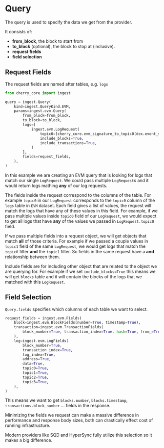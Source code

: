 # Query 

The query is used to specify the data we get from the provider.

It consists of:

- **from_block**, the block to start from
- **to_block** (optional), the block to stop at (inclusive).
- **request fields**
- **field selection**

## Request Fields

The request fields are named after tables, e.g. `logs`

```python
from cherry_core import ingest

query = ingest.Query(
    kind=ingest.QueryKind.EVM,
    params=ingest.evm.Query(
        from_block=from_block,
        to_block=to_block,
        logs=[
            ingest.evm.LogRequest(
                topic0=[cherry_core.evm_signature_to_topic0(dex.event_signature)],
                include_blocks=True,
                include_transactions=True,
            )
        ],
        fields=request_fields,
    ),
)
```

In this example we are creating an EVM query that is looking for logs that match our single `LogRequest`. We could pass multiple `LogRequest`s and
it would return logs mathing **any** of our log requests.

The fields inside the request correspond to the columns of the table. For example `topic0` in our `LogRequest` corresponds to the `topic0` column of the `logs` table in `EVM` dataset.
Each field gives a list of values, the request will match the logs that have any of these values in this field. For example, if we pass multiple values inside `topic0` field of our `LogRequest`,
we would expect to get all logs that have **any** of the values we passed in `LogRequest.topic0` field.

If we pass multiple fields into a request object, we will get objects that match **all** of those criteria. For example if we passed a couple values in `topic1` field of the same `LogRequest`,
we would get logs that match the `topic0` filter **and** the `topic1` filter. So fields in the same request have a **and** relationship between them. 

Include fields are for including other object that are related to the object we are querying for. For example if we set `include_blocks=True` this means we will get `blocks` table and it will
contain the blocks of the logs that we matched with this `LogRequest`.

## Field Selection

`Query.fields` specifies which columns of each table we want to select.

```python
request_fields = ingest.evm.Fields(
    block=ingest.evm.BlockFields(number=True, timestamp=True),
    transaction=ingest.evm.TransactionFields(
        block_number=True, transaction_index=True, hash=True, from_=True, to=True
    ),
    log=ingest.evm.LogFields(
        block_number=True,
        transaction_index=True,
        log_index=True,
        address=True,
        data=True,
        topic0=True,
        topic1=True,
        topic2=True,
        topic3=True,
    ),
)
```

This means we want to get `blocks.number`, `blocks.timestamp`, `transactions.block_number` ... fields in the response. 

Minimizing the fields we request can make a massive difference in performance and response body sizes, both can drastically effect cost of running infrastructure.

Modern providers like SQD and HyperSync fully utilize this selection so it makes a big difference.


